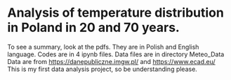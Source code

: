 # Analysis of temperature distribution in Poland in 20 and 70 years.
To see a summary, look at the pdfs. They are in Polish and English language.
Codes are in 4 ipynb files.
Data files are in directory Meteo_Data
Data are from https://danepubliczne.imgw.pl/ and https://www.ecad.eu/
This is my first data analysis project, so be understanding please.
